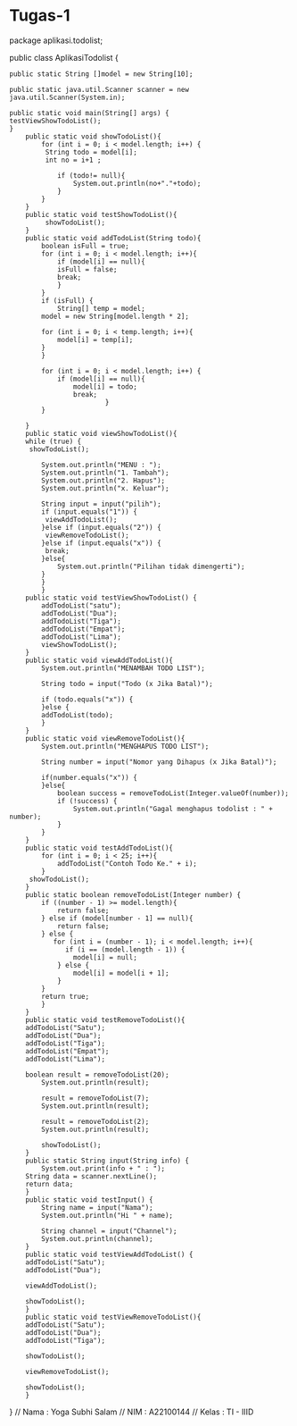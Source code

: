 # Tugas-1

package aplikasi.todolist;

        
 


public class AplikasiTodolist {
   
    public static String []model = new String[10];
    
    public static java.util.Scanner scanner = new java.util.Scanner(System.in);
    
    public static void main(String[] args) {
    testViewShowTodoList();
    }
        public static void showTodoList(){
            for (int i = 0; i < model.length; i++) {
             String todo = model[i];
             int no = i+1 ;
        
                if (todo!= null){
                    System.out.println(no+"."+todo);
                }
            }
        }
        public static void testShowTodoList(){
             showTodoList();
        }   
        public static void addTodoList(String todo){
            boolean isFull = true;
            for (int i = 0; i < model.length; i++){
                if (model[i] == null){
                isFull = false;
                break;
                }
            }
            if (isFull) {
                String[] temp = model;
            model = new String[model.length * 2];
            
            for (int i = 0; i < temp.length; i++){
                model[i] = temp[i];
            }
            }
            
            for (int i = 0; i < model.length; i++) {
                if (model[i] == null){
                    model[i] = todo;
                    break;
                            }
            }
            
        }
        public static void viewShowTodoList(){
        while (true) {
         showTodoList();
         
            System.out.println("MENU : ");
            System.out.println("1. Tambah");
            System.out.println("2. Hapus");
            System.out.println("x. Keluar");
            
            String input = input("pilih");
            if (input.equals("1")) {
             viewAddTodoList();
            }else if (input.equals("2")) {
             viewRemoveTodoList();   
            }else if (input.equals("x")) {
             break;   
            }else{
                System.out.println("Pilihan tidak dimengerti");   
            }
            } 
            }
        public static void testViewShowTodoList() {
            addTodoList("satu");
            addTodoList("Dua");
            addTodoList("Tiga");
            addTodoList("Empat");
            addTodoList("Lima");
            viewShowTodoList();
        }      
        public static void viewAddTodoList(){
            System.out.println("MENAMBAH TODO LIST");
            
            String todo = input("Todo (x Jika Batal)");
            
            if (todo.equals("x")) {
            }else {
            addTodoList(todo);
            }
        }  
        public static void viewRemoveTodoList(){
            System.out.println("MENGHAPUS TODO LIST");
            
            String number = input("Nomor yang Dihapus (x Jika Batal)");
            
            if(number.equals("x")) {
            }else{
                boolean success = removeTodoList(Integer.valueOf(number));
                if (!success) {
                    System.out.println("Gagal menghapus todolist : " + number);
                }
            }
        }           
        public static void testAddTodoList(){
            for (int i = 0; i < 25; i++){
                addTodoList("Contoh Todo Ke." + i);
            }
         showTodoList();
        }       
        public static boolean removeTodoList(Integer number) {
            if ((number - 1) >= model.length){
                return false;
            } else if (model[number - 1] == null){
                return false;
            } else {
               for (int i = (number - 1); i < model.length; i++){
                  if (i == (model.length - 1)) {
                    model[i] = null;
                } else {
                    model[i] = model[i + 1];
                }
            }
            return true;
            }
        }        
        public static void testRemoveTodoList(){
        addTodoList("Satu");
        addTodoList("Dua");
        addTodoList("Tiga");
        addTodoList("Empat");
        addTodoList("Lima");
        
        boolean result = removeTodoList(20);
            System.out.println(result);
            
            result = removeTodoList(7);
            System.out.println(result);
            
            result = removeTodoList(2);
            System.out.println(result);
            
            showTodoList();
        }       
        public static String input(String info) {
            System.out.print(info + " : ");
        String data = scanner.nextLine();
        return data;
        }       
        public static void testInput() {
            String name = input("Nama");
            System.out.println("Hi " + name);
            
            String channel = input("Channel");
            System.out.println(channel);
        }       
        public static void testViewAddTodoList() {
        addTodoList("Satu");
        addTodoList("Dua");
        
        viewAddTodoList();
        
        showTodoList();
        }        
        public static void testViewRemoveTodoList(){
        addTodoList("Satu");
        addTodoList("Dua");
        addTodoList("Tiga");
        
        showTodoList();
        
        viewRemoveTodoList();
        
        showTodoList();
        }
}
// Nama     : Yoga Subhi Salam
// NIM      : A22100144
// Kelas    : TI - IIID
   

